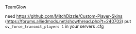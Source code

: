 TeamGlow

need https://github.com/MitchDizzle/Custom-Player-Skins (https://forums.alliedmods.net/showthread.php?t=240703)
put `sv_force_transmit_players 1` in your servers .cfg
